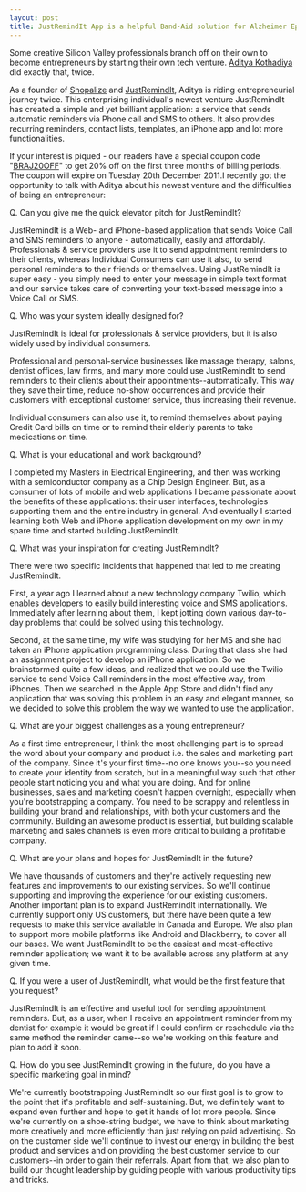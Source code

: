 ```yaml
---
layout: post
title: JustRemindIt App is a helpful Band-Aid solution for Alzheimer Epidemic
---
```


Some creative Silicon Valley professionals branch off on their own to become entrepreneurs by starting their own tech venture. <a href="http://adityakothadiya.com/">Aditya Kothadiya</a> did exactly that, twice. 

As a founder of <a href="http://shopalize.com/">Shopalize</a> and <a href="http://justremindit.com/">JustRemindIt</a>, Aditya is riding entrepreneurial journey twice. This enterprising individual's newest venture JustRemindIt has created a simple and yet brilliant application: a service that sends automatic reminders via Phone call and SMS to others. It also provides recurring reminders, contact lists, templates, an iPhone app and lot more functionalities.

If your interest is piqued - our readers have a special coupon code "<a href="https://justremindit.com/content/pricing">BRAJ20OFF</a>" to get 20% off on the first three months of billing periods. The coupon will expire on Tuesday 20th December 2011.I recently got the opportunity to talk with Aditya about his newest venture and the difficulties of being an entrepreneur:

Q. Can you give me the quick elevator pitch for JustRemindIt?

JustRemindIt is a Web- and iPhone-based application that sends Voice Call and SMS reminders to anyone - automatically, easily and affordably. Professionals & service providers use it to send appointment reminders to their clients, whereas Individual Consumers can use it also, to send personal reminders to their friends or themselves. Using JustRemindIt is super easy - you simply need to enter your message in simple text format and our service takes care of converting your text-based message into a Voice Call or SMS.

Q. Who was your system ideally designed for?

JustRemindIt is ideal for professionals & service providers, but it is also widely used by individual consumers.

Professional and personal-service businesses like massage therapy, salons, dentist offices, law firms, and many more could use JustRemindIt to send reminders to their clients about their appointments--automatically. This way they save their time, reduce no-show occurrences and provide their customers with exceptional customer service, thus increasing their revenue.

Individual consumers can also use it, to remind themselves about paying Credit Card bills on time or to remind their elderly parents to take medications on time.

Q. What is your educational and work background?

I completed my Masters in Electrical Engineering, and then was working with a semiconductor company as a Chip Design Engineer. But, as a consumer of lots of mobile and web applications I became passionate about the benefits of these applications: their user interfaces, technologies supporting them and the entire industry in general. And eventually I started learning both Web and iPhone application development on my own in my spare time and started building JustRemindIt.

Q. What was your inspiration for creating JustRemindIt?

There were two specific incidents that happened that led to me creating JustRemindIt. 

First, a year ago I learned about a new technology company Twilio, which enables developers to easily build interesting voice and SMS applications. Immediately after learning about them, I kept jotting down various day-to-day problems that could be solved using this technology.

Second, at the same time, my wife was studying for her MS and she had taken an iPhone application programming class. During that class she had an assignment project to develop an iPhone application. So we brainstormed quite a few ideas, and realized that we could use the Twilio service to send Voice Call reminders in the most effective way, from iPhones. Then we searched in the Apple App Store and didn't find any application that was solving this problem in an easy and elegant manner, so we decided to solve this problem the way we wanted to use the application.

Q. What are your biggest challenges as a young entrepreneur?

As a first time entrepreneur, I think the most challenging part is to spread the word about your company and product i.e. the sales and marketing part of the company. Since it's your first time--no one knows you--so you need to create your identity from scratch, but in a meaningful way such that other people start noticing you and what you are doing. And for online businesses, sales and marketing doesn't happen overnight, especially when you're bootstrapping a company. You need to be scrappy and relentless in building your brand and relationships, with both your customers and the community. Building an awesome product is essential, but building scalable marketing and sales channels is even more critical to building a profitable company.

Q. What are your plans and hopes for JustRemindIt in the future?

We have thousands of customers and they're actively requesting new features and improvements to our existing services. So we'll continue supporting and improving the experience for our existing customers. Another important plan is to expand JustRemindIt internationally. We currently support only US customers, but there have been quite a few requests to make this service available in Canada and Europe. We also plan to support more mobile platforms like Android and Blackberry, to cover all our bases. We want JustRemindIt to be the easiest and most-effective reminder application; we want it to be available across any platform at any given time.

Q. If you were a user of JustRemindIt, what would be the first feature that you request?

JustRemindIt is an effective and useful tool for sending appointment reminders. But, as a user, when I receive an appointment reminder from my dentist for example it would be great if I could confirm or reschedule via the same method the reminder came--so we're working on this feature and plan to add it soon.

Q. How do you see JustRemindIt growing in the future, do you have a specific marketing goal in mind?

We're currently bootstrapping JustRemindIt so our first goal is to grow to the point that it's profitable and self-sustaining. But, we definitely want to expand even further and hope to get it hands of lot more people. Since we're currently on a shoe-string budget, we have to think about marketing more creatively and more efficiently than just relying on paid advertising. So on the customer side we'll continue to invest our energy in building the best product and services and on providing the best customer service to our customers--in order to gain their referrals. Apart from that, we also plan to build our thought leadership by guiding people with various productivity tips and tricks.
